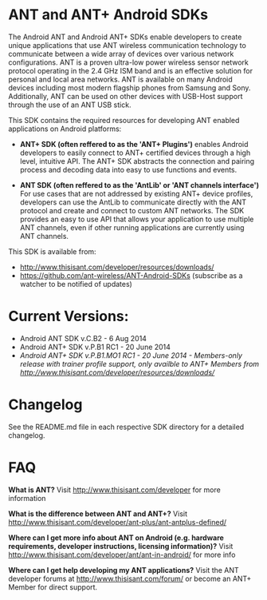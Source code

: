 # ANT and ANT+ Android SDKs
The Android ANT and Android ANT+ SDKs enable developers to create unique applications that use ANT wireless communication technology to communicate between a wide array of devices over various network configurations. ANT is a proven ultra-low power wireless sensor network protocol operating in the 2.4 GHz ISM band and is an effective solution for personal and local area networks. ANT is available on many Android devices including most modern flagship phones from Samsung and Sony. Additionally, ANT can be used on other devices with USB-Host support through the use of an ANT USB stick.

This SDK contains the required resources for developing ANT enabled applications on Android platforms:

* <b>ANT+ SDK (often reffered to as the 'ANT+ Plugins')</b> enables Android developers to easily connect to ANT+ certified devices through a high level, intuitive API. The ANT+ SDK abstracts the connection and pairing process and decoding data into easy to use functions and events.

* <b>ANT SDK (often reffered to as the 'AntLib' or 'ANT channels interface')</b> For use cases that are not addressed by existing ANT+ device profiles, developers can use the AntLib to communicate directly with the ANT protocol and create and connect to custom ANT networks. The SDK provides an easy to use API that allows your application to use multiple ANT channels, even if other running applications are currently using ANT channels.

This SDK is available from:

* http://www.thisisant.com/developer/resources/downloads/
* https://github.com/ant-wireless/ANT-Android-SDKs (subscribe as a watcher to be notified of updates)

# Current Versions:
* Android ANT SDK v.C.B2 - 6 Aug 2014
* Android ANT+ SDK v.P.B1 RC1 - 20 June 2014
* <i>Android ANT+ SDK v.P.B1.MO1 RC1 - 20 June 2014 - Members-only release with trainer profile support, only availble to ANT+ Members from http://www.thisisant.com/developer/resources/downloads/</i>

# Changelog
See the README.md file in each respective SDK directory for a detailed changelog.

# FAQ
**What is ANT?**
Visit http://www.thisisant.com/developer for more information

**What is the difference between ANT and ANT+?**
Visit http://www.thisisant.com/developer/ant-plus/ant-antplus-defined/

**Where can I get more info about ANT on Android (e.g. hardware requirements, developer instructions, licensing information)?**
Visit http://www.thisisant.com/developer/ant/ant-in-android/ for more info

**Where can I get help developing my ANT applications?**
Visit the ANT developer forums at http://www.thisisant.com/forum/ or become an ANT+ Member for direct support.